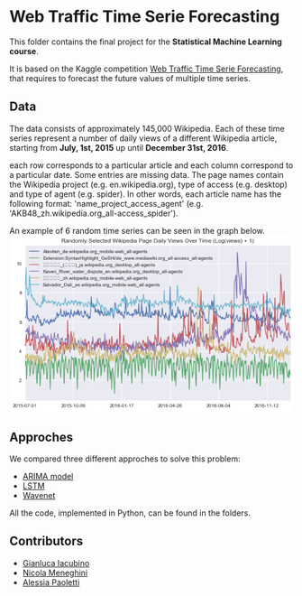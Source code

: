 # Web Traffic Time Serie Forecasting
This folder contains the final project for the **Statistical Machine Learning course**. 

It is based on the Kaggle competition [Web Traffic Time Serie Forecasting](https://www.kaggle.com/c/web-traffic-time-series-forecasting), that requires to forecast the future values of multiple time series. 

## Data
The data consists of approximately 145,000 Wikipedia. Each of these time series represent a number of daily views of a different Wikipedia article, starting from **July, 1st, 2015** up until **December 31st, 2016**.

each row corresponds to a particular article and each column correspond to a particular date. Some entries are missing data. The page names contain the Wikipedia project (e.g. en.wikipedia.org), type of access (e.g. desktop) and type of agent (e.g. spider). In other words, each article name has the following format: 'name_project_access_agent' (e.g. 'AKB48_zh.wikipedia.org_all-access_spider').

An example of 6 random time series can be seen in the graph below. 
![](series.png)


## Approches 
We compared three different approches to solve this problem: 
* [ARIMA model](https://github.com/alessiapaoletti/SML_Project/tree/master/ARIMA)
* [LSTM](https://github.com/alessiapaoletti/SML_Project/tree/master/LSTM)
* [Wavenet](https://github.com/alessiapaoletti/SML_Project/tree/master/Wavenet)

All the code, implemented in Python, can be found in the folders. 

## Contributors 
* [Gianluca Iacubino](https://github.com/IacubinoGianluca)
* [Nicola Meneghini](https://github.com/nicolameneghini)
* [Alessia Paoletti](https://github.com/alessiapaoletti) 

